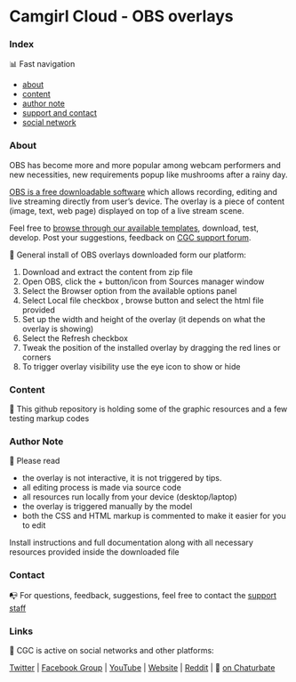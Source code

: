 # Camgirl Cloud - OBS overlays 




### Index

:bar_chart: Fast navigation

* [about](README.md#about)
* [content](README.md#content)
* [author note](README.md#author-note)
* [support and contact](README.md#contact)
* [social network](README.md#links)



### About


OBS has become more and more popular among webcam performers and new necessities, new requirements popup like mushrooms after a rainy day.

[OBS is a free downloadable software](https://obsproject.com/) which allows recording, editing and live streaming directly from user’s device.
The overlay is a piece of content (image, text, web page) displayed on top of a live stream scene.

Feel free to [browse through our available templates](https://github.com/cssmfc/obs/tree/master/obs_overlays), download, test, develop. Post your suggestions, feedback on [CGC support forum](https://camgirl.cloud/support/forum/download/obs-overlays/).

:wrench: General install of OBS overlays downloaded form our platform:
1. Download and extract the content from zip file
2. Open OBS, click the + button/icon from Sources manager window
3. Select the Browser option from the available options panel
4. Select Local file checkbox , browse button and select the html file provided
5. Set up the width and height of the overlay (it depends on what the overlay is showing)
6. Select the Refresh checkbox
7. Tweak the position of the installed overlay by dragging the red lines or corners
8. To trigger overlay visibility use the eye icon to show or hide




### Content

:open_file_folder: This github repository is holding some of the graphic resources and a few testing markup codes


### Author Note

:memo: Please read
* the overlay is not interactive, it is not triggered by tips.
* all editing process is made via source code
* all resources run locally from your device (desktop/laptop)
* the overlay is triggered manually by the model
* both the CSS and HTML markup is commented to make it easier for you to edit

Install instructions and full documentation along with all necessary resources provided inside the downloaded file

### Contact

:mailbox_with_no_mail: For questions, feedback, suggestions, feel free to contact the [support staff](https://camgirl.cloud/contact/) 


### Links 

:link: CGC is active on social networks and other platforms:

[Twitter](https://www.twitter.com/CSSMFC) | [Facebook Group](https://www.facebook.com/groups/xniteproductions/) | [YouTube](https://www.youtube.com/channel/UCbJQMNUNpK1Pt-uGyOq7iQw) | [Website](https://camgirl.cloud/) | [Reddit](https://www.reddit.com/r/CamgirlLiveEditor/) | :underage: [on Chaturbate](https://chaturbate.com/redglove/)
